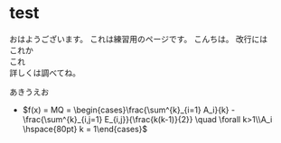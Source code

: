 # test

おはようございます。
これは練習用のページです。
こんちは。
改行には<br>これか  
これ<br>
詳しくは調べてね。

あきうえお

- $f(x) = MQ = \begin{cases}\frac{\sum^{k}_{i=1} A_i}{k} - \frac{\sum^{k}_{i,j=1} E_{i,j}}{\frac{k(k-1)}{2}} \quad \forall k>1\\A_i \hspace{80pt} k = 1\end{cases}$
